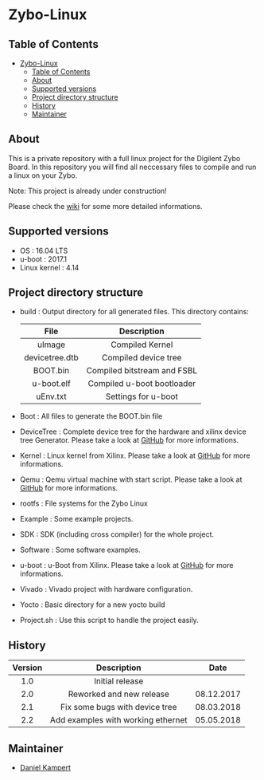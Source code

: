 # Zybo-Linux

## Table of Contents

- [Zybo-Linux](#zybo-linux)
  - [Table of Contents](#table-of-contents)
  - [About](#about)
  - [Supported versions](#supported-versions)
  - [Project directory structure](#project-directory-structure)
  - [History](#history)
  - [Maintainer](#maintainer)

## About

This is a private repository with a full linux project for the Digilent Zybo Board. 
In this repository you will find all neccessary files to compile and run a linux on your Zybo.

Note: This project is already under construction!

Please check the [wiki](https://gitlab.com/Kampi/Zybo-Linux/wikis/home) for some more detailed informations.

## Supported versions

- OS	 	: 16.04 LTS
- u-boot 	: 2017.1
- Linux kernel 	: 4.14

## Project directory structure

- build : Output directory for all generated files. This directory contains:

    | File               | Description                  |
    |:------------------:|:----------------------------:|
    | uImage             | Compiled Kernel              |
    | devicetree.dtb     | Compiled device tree         |
    | BOOT.bin           | Compiled bitstream and FSBL  |
    | u-boot.elf         | Compiled u-boot bootloader   |
    | uEnv.txt | Settings for u-boot          |

- Boot : All files to generate the BOOT.bin file
- DeviceTree : Complete device tree for the hardware and xilinx device tree Generator. Please take a look at [GitHub](https://github.com/Xilinx/device-tree-xlnx) for more informations.
- Kernel : Linux kernel from Xilinx. Please take a look at [GitHub](https://github.com/Xilinx/linux-xlnx) for more informations.
- Qemu : Qemu virtual machine with start script. Please take a look at [GitHub](https://github.com/Xilinx/qemu) for more informations.
- rootfs : File systems for the Zybo Linux
- Example : Some example projects.
- SDK : SDK (including cross compiler) for the whole project.
- Software : Some software examples.
- u-boot : u-Boot from Xilinx. Please take a look at [GitHub](https://github.com/Xilinx/u-boot-xlnx) for more informations.
- Vivado : Vivado project with hardware configuration.
- Yocto : Basic directory for a new yocto build
- Project.sh : Use this script to handle the project easily.

## History

| Version   | Description                    | Date       |
|:---------:|:------------------------------:|:----------:|
| 1.0       | Initial release                |            |
| 2.0       | Reworked and new release       | 08.12.2017 |
| 2.1       | Fix some bugs with device tree | 08.03.2018 |
| 2.2       | Add examples with working ethernet  | 05.05.2018 |

## Maintainer

- [Daniel Kampert](DanielKampert@kampis-elektroecke.de)
